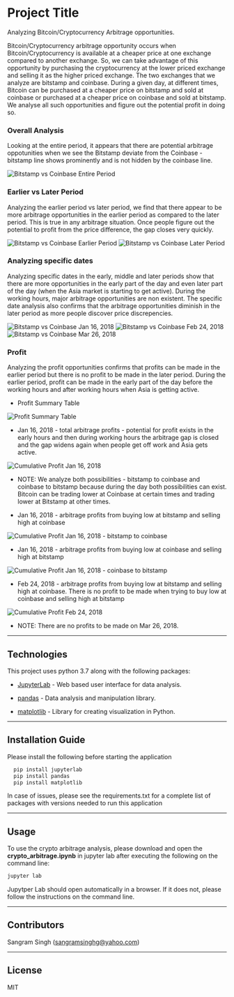# Project Title
Analyzing Bitcoin/Cryptocurrency Arbitrage opportunities.

Bitcoin/Cryptocurrency arbitrage opportunity occurs when Bitcoin/Cryptocurrency is available at a cheaper price at 
one exchange compared to another exchange. So, we can take advantage of this opportunity by purchasing the cryptocurrency
at the lower priced exchange and selling it as the higher priced exchange. The two exchanges that we analyze are bitstamp
and coinbase. During a given day, at different times, Bitcoin can be purchased at a cheaper price on bitstamp and sold at coinbase
or purchased at a cheaper price on coinbase and sold at bitstamp. We analyse all such opportunities and figure out the potential
profit in doing so. 

### Overall Analysis
Looking at the entire period, it appears that there are potential arbitrage oppotunities when we see the Bitstamp deviate
from the Coinbase - bitstamp line shows prominently and is not hidden by the coinbase line.

![Bitstamp vs Coinbase Entire Period](images/bitstamp_vs_coinbase_entire_period.png)

### Earlier vs Later Period
Analyzing the earlier period vs later period, we find that there appear to be more arbitrage opportunities in the 
earlier period as compared to the later period. This is true in any arbitrage situation. Once people figure out the 
potential to profit from the price difference, the gap closes very quickly. 

![Bitstamp vs Coinbase Earlier Period](images/bitstamp_vs_coinbase_earlier_time_period.png)
![Bitstamp vs Coinbase Later Period](images/bitstamp_vs_coinbase_later_time_period.png)

### Analyzing specific dates
Analyzing specific dates in the early, middle and later periods show that there are more opportunities in the early part
of the day and even later part of the day (when the Asia market is starting to get active). During the working hours,
major arbitrage opportunities are non existent. The specific date analysis also confirms that the arbitrage opportunities
diminish in the later period as more people discover price discrepencies. 

![Bitstamp vs Coinbase Jan 16, 2018](images/bitstamp_vs_coinbase_jan_16_2018.png)
![Bitstamp vs Coinbase Feb 24, 2018](images/bitstamp_vs_coinbase_feb_24_2018.png)
![Bitstamp vs Coinbase Mar 26, 2018](images/bitstamp_vs_coinbase_mar_26_2018.png)

### Profit
Analyzing the profit opportunities confirms that profits can be made in the earlier period but there is no profit to be made in the later period. During the earlier period, profit can be made in the early part of the day before the working hours and after working hours when Asia is getting active.

* Profit Summary Table

![Profit Summary Table](images/profit_summary_table.png)

* Jan 16, 2018 - total arbitrage profits - potential for profit exists in the early hours and then during working hours the arbitrage gap is closed and the gap widens again when people get off work and Asia gets active.

![Cumulative Profit Jan 16, 2018](images/cumulative_profit_sum_1_16_2018.png)

* NOTE: We analyze both possibilities - bitstamp to coinbase and coinbase to bitstamp because during the day both possibilities can exist. Bitcoin can be trading lower at Coinbase at certain times and trading lower at Bitstamp at other times.

* Jan 16, 2018 - arbitrage profits from buying low at bitstamp and selling high at coinbase

![Cumulative Profit Jan 16, 2018 - bitstamp to coinbase](images/cumulative_profit_sum_1_16_2018_bitstamp_to_coinbase.png) 

* Jan 16, 2018 - arbitrage profits from buying low at coinbase and selling high at bitstamp 

![Cumulative Profit Jan 16, 2018 - coinbase to bitstamp](images/cumulative_profit_sum_1_16_2018_coinbase_to_bitstamp.png)

* Feb 24, 2018 - arbitrage profits from buying low at bitstamp and selling high at coinbase. There is no profit to be made when trying to buy low at coinbase and selling high at bitstamp

![Cumulative Profit Feb 24, 2018](images/cumulative_profit_sum_2_24_2018.png)

* NOTE: There are no profits to be made on Mar 26, 2018.
---

## Technologies

This project uses python 3.7 along with the following packages:

* [JupyterLab](https://jupyterlab.readthedocs.io/en/stable/) - Web based user interface for data analysis.

* [pandas](https://github.com/pandas-dev/pandas) - Data analysis and manipulation library.

* [matplotlib](https://github.com/matplotlib/matplotlib) - Library for creating visualization in Python.

---

## Installation Guide

Please install the following before starting the application

```python
  pip install jupyterlab
  pip install pandas
  pip install matplotlib
```
In case of issues, please see the requirements.txt for a complete list of packages with versions needed to run this application

---

## Usage

To use the crypto arbitrage analysis, please download and open the **crypto_arbitrage.ipynb** in jupyter lab after executing
the following on the command line:

```python
jupyter lab
```
Jupytper Lab should open automatically in a browser. 
If it does not, please follow the instructions on the command line.

---

## Contributors

Sangram Singh (sangramsinghg@yahoo.com)

---

## License

MIT

